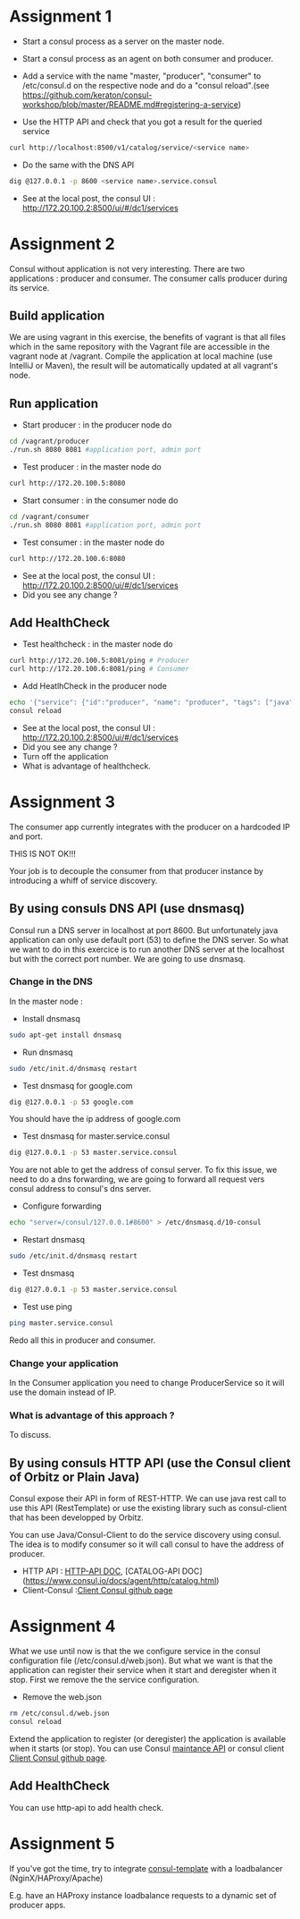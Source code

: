 # Assignment 1

* Start a consul process as a server on the master node.

* Start a consul process as an agent on both consumer and producer.

* Add a service with the name "master, "producer", "consumer" to /etc/consul.d on the respective node and do a "consul reload".(see https://github.com/keraton/consul-workshop/blob/master/README.md#registering-a-service)

* Use the HTTP API and check that you got a result for the queried service
```bash
curl http://localhost:8500/v1/catalog/service/<service name>
```

* Do the same with the DNS API
```bash
dig @127.0.0.1 -p 8600 <service name>.service.consul
```

* See at the local post, the consul UI : http://172.20.100.2:8500/ui/#/dc1/services 

# Assignment 2

Consul without application is not very interesting. There are two applications : producer and consumer. The consumer calls producer during its service.

## Build application

We are using vagrant in this exercise, the benefits of vagrant is that all files which in the same repository with the Vagrant file are accessible in the vagrant node at /vagrant. Compile the application at local machine (use IntelliJ or Maven), the result will be automatically updated at all vagrant's node.


## Run application

* Start producer : in the producer node do
```bash
cd /vagrant/producer
./run.sh 8080 8081 #application port, admin port
```

* Test producer : in the master node do
```bash
curl http://172.20.100.5:8080
```

* Start consumer : in the consumer node do
```bash
cd /vagrant/consumer
./run.sh 8080 8081 #application port, admin port
```

* Test consumer : in the master node do
```bash
curl http://172.20.100.6:8080
```

* See at the local post, the consul UI : http://172.20.100.2:8500/ui/#/dc1/services 
* Did you see any change ?

## Add HealthCheck

* Test healthcheck : in the master node do
```bash
curl http://172.20.100.5:8081/ping # Producer
curl http://172.20.100.6:8081/ping # Consumer
```

* Add HeatlhCheck in the producer node
```bash
echo '{"service": {"id":"producer", "name": "producer", "tags": ["java"]}, "port":8080, "check": { "http": "http://localhost:8081/ping", "interval": "10s", "timeout": "1s"}}'  | sudo tee  /etc/consul.d/web.json
consul reload
```


* See at the local post, the consul UI : http://172.20.100.2:8500/ui/#/dc1/services 
* Did you see any change ?
* Turn off the application
* What is advantage of healthcheck.

# Assignment 3

The consumer app currently integrates with the producer on a hardcoded IP and port.

THIS IS NOT OK!!!

Your job is to decouple the consumer from that producer instance by introducing a whiff of service discovery. 

## By using consuls DNS API (use dnsmasq)

Consul run a DNS server in localhost at port 8600. But unfortunately java application can only use default port (53) to define the DNS server. So what we want to do in this exercice is to run another DNS server at the localhost but with the correct port number. We are going to use dnsmasq. 

### Change in the DNS

In the master node :

* Install dnsmasq
```bash
sudo apt-get install dnsmasq
```

* Run dnsmasq
```bash
sudo /etc/init.d/dnsmasq restart
```

* Test dnsmasq for google.com
```bash
dig @127.0.0.1 -p 53 google.com
```
You should have the ip address of google.com

* Test dnsmasq for master.service.consul
```bash
dig @127.0.0.1 -p 53 master.service.consul
```
You are not able to get the address of consul server.
To fix this issue, we need to do a dns forwarding, we are going to forward all request vers consul address to consul's dns server.

* Configure forwarding
```bash
echo "server=/consul/127.0.0.1#8600" > /etc/dnsmasq.d/10-consul
```

* Restart dnsmasq
```bash
sudo /etc/init.d/dnsmasq restart
```

* Test dnsmasq
```bash
dig @127.0.0.1 -p 53 master.service.consul
```

* Test use ping
```bash
ping master.service.consul
```
Redo all this in producer and consumer.

### Change your application

In the Consumer application you need to change ProducerService so it will use the domain instead of IP.

### What is advantage of this approach ?

To discuss. 

## By using consuls HTTP API (use the Consul client of Orbitz or Plain Java)

Consul expose their API in form of REST-HTTP. We can use java rest call to use this API (RestTemplate) or use the existing library such as consul-client that has been developped by Orbitz.

You can use Java/Consul-Client to do the service discovery using consul. The idea is to modify consumer so it will call consul to have the address of producer.

* HTTP API : [HTTP-API DOC](https://www.consul.io/docs/agent/http.html), [CATALOG-API DOC] (https://www.consul.io/docs/agent/http/catalog.html)
* Client-Consul :[Client Consul github page](https://github.com/OrbitzWorldwide/consul-client)

# Assignment 4

What we use until now is that the we configure service in the consul configuration file (/etc/consul.d/web.json). 
But what we want is that the application can register their service when it start and deregister when it stop.
First we remove the the service configuration.

* Remove the web.json
```bash
rm /etc/consul.d/web.json
consul reload
```

Extend the application to register (or deregister) the application is available when it starts (or stop). 
You can use Consul [maintance API](https://www.consul.io/docs/agent/http/agent.html#agent_service_maintenance) or consul client [Client Consul github page](https://github.com/OrbitzWorldwide/consul-client).

## Add HealthCheck

You can use http-api to add health check.

# Assignment 5

If you've got the time, try to integrate [consul-template](https://github.com/hashicorp/consul-template) with a loadbalancer (NginX/HAProxy/Apache)

E.g. have an HAProxy instance loadbalance requests to a dynamic set of producer apps.
